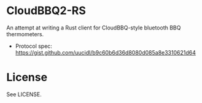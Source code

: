 # CloudBBQ2-RS

An attempt at writing a Rust client for CloudBBQ-style bluetooth BBQ thermometers.

* Protocol spec: https://gist.github.com/uucidl/b9c60b6d36d8080d085a8e3310621d64

# License

See LICENSE.
